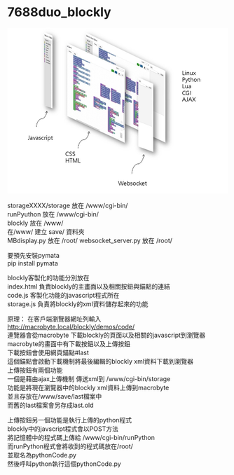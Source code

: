 # 7688duo_blockly  
![pic/投影片2.JPG](pic/投影片2.JPG)

storageXXXX/storage 放在 /www/cgi-bin/  
runPyuthon 放在 /www/cgi-bin/  
blockly 放在 /www/  
在/www/ 建立 save/ 資料夾  
MBdisplay.py 放在 /root/
websocket_server.py 放在 /root/

要預先安裝pymata  
pip install pymata  
  
blockly客製化的功能分別放在  
index.html  負責blockly的主畫面以及相關按鈕與錨點的連結  
code.js  客製化功能的javascript程式所在  
storage.js  負責將blockly的xml資料儲存起來的功能  
  
原理：
在客戶端瀏覽器網址列輸入 http://macrobyte.local/blockly/demos/code/  
連覽器會從macrobyte 下載blockly的頁面以及相關的javascript到瀏覽器  
macrobyte的畫面中有下載按鈕以及上傳按鈕  
下載按鈕會使用網頁錨點#last  
這個錨點會啟動下載機制將最後編輯的blockly xml資料下載到瀏覽器  
上傳按鈕有兩個功能  
一個是藉由ajax上傳機制 傳送xml到 /www/cgi-bin/storage  
功能是將現在瀏覽器中的blockly xml資料上傳到macrobyte  
並且存放在/www/save/last檔案中  
而舊的last檔案會另存成last.old  
  
上傳按鈕另一個功能是執行上傳的python程式  
blockly中的javscript程式會以POST方法  
將記憶體中的程式碼上傳給 /www/cgi-bin/runPython  
而runPython程式會將收到的程式碼放在/root/  
並取名為pythonCode.py  
然後呼叫python執行這個pythonCode.py  


